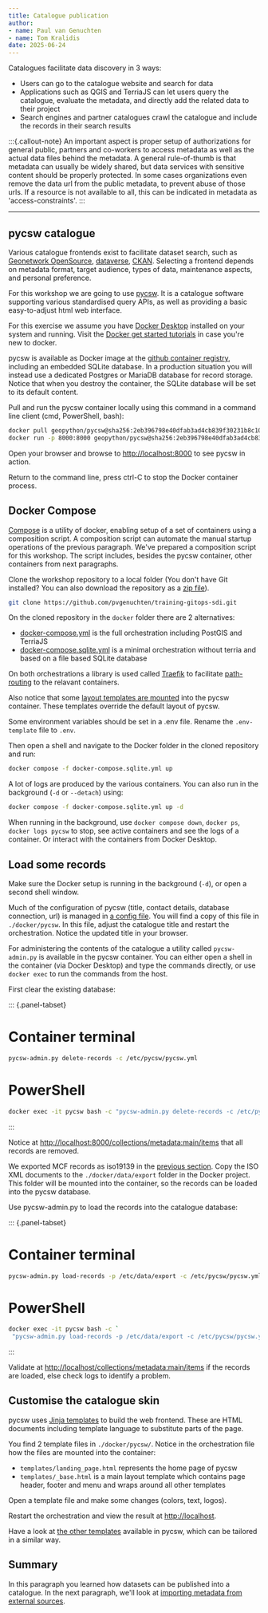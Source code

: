 ```yaml
---
title: Catalogue publication
author: 
- name: Paul van Genuchten 
- name: Tom Kralidis
date: 2025-06-24
---
```


Catalogues facilitate data discovery in 3 ways:

- Users can go to the catalogue website and search for data
- Applications such as QGIS and TerriaJS can let users query the catalogue, evaluate the metadata, and directly add the related data to their project
- Search engines and partner catalogues crawl the catalogue and include the records in their search results

:::{.callout-note}
An important aspect is proper setup of authorizations for general public, partners and co-workers to access metadata as well as the actual data files behind the metadata. A general rule-of-thumb is that metadata can usually be widely shared, but data services with sensitive content should be properly protected. In some cases organizations even remove the data url from the public metadata, to prevent abuse of those urls. If a resource is not available to all, this can be indicated in metadata as 'access-constraints'.
:::

---

## pycsw catalogue 

Various catalogue frontends exist to facilitate dataset search, such as [Geonetwork OpenSource](https://geonetwork-opensource.org), [dataverse](https://dataverse.org), [CKAN](https://ckan.org). Selecting a frontend depends on metadata format, target audience, types of data, maintenance aspects, and personal preference.

For this workshop we are going to use [pycsw](https://pycsw.org). It is a catalogue software supporting various standardised query APIs, as well as providing a basic easy-to-adjust html web interface. 

For this exercise we assume you have [Docker Desktop](https://www.docker.com/get-started/) installed on your system and running.
Visit the [Docker get started tutorials](https://docs.docker.com/get-started/) in case you're new to docker.

pycsw is available as Docker image at the [github container registry](https://docs.github.com/en/packages/working-with-a-github-packages-registry/working-with-the-container-registry), including an embedded SQLite database. In a production situation you will instead use a dedicated Postgres or MariaDB database for record storage. Notice that when you destroy the container, the SQLite database will be set to its default content. 

Pull and run the pycsw container locally using this command in a command line client (cmd, PowerShell, bash):

```bash
docker pull geopython/pycsw@sha256:2eb396798e40dfab3ad4cb839f30231b8c1023db148ed03ffcf3c4e6b388fc7c
docker run -p 8000:8000 geopython/pycsw@sha256:2eb396798e40dfab3ad4cb839f30231b8c1023db148ed03ffcf3c4e6b388fc7c
```

Open your browser and browse to <http://localhost:8000> to see pycsw in action.

Return to the command line, press ctrl-C to stop the Docker container process.

## Docker Compose

[Compose](https://docs.docker.com/compose/) is a utility of docker, enabling setup of a set of containers using a composition script. A composition script can automate the manual startup operations of the previous paragraph. We've prepared a composition script for this workshop. The script includes, besides the pycsw container, other containers from next paragraphs.

Clone the workshop repository to a local folder (You don't have Git installed? You can also download the repository as a [zip file](https://github.com/pvgenuchten/training-gitops-sdi/archive/refs/heads/main.zip)).

```bash
git clone https://github.com/pvgenuchten/training-gitops-sdi.git
```

On the cloned repository in the `docker` folder there are 2 alternatives:

- [docker-compose.yml](https://github.com/pvgenuchten/training-gitops-sdi/blob/main/docker/docker-compose.yml) is the full orchestration including PostGIS and TerriaJS
- [docker-compose.sqlite.yml](https://github.com/pvgenuchten/training-gitops-sdi/blob/main/docker/docker-compose.sqlite.yml) is a minimal orchestration without terria and based on a file based SQLite database

On both orchestrations a library is used called [Traefik](https://traefik.io) to facilitate 
[path-routing](https://doc.traefik.io/traefik/routing/routers/#path-pathprefix-and-pathregexp) to the relavant containers. 

Also notice that some [layout templates are mounted](https://github.com/pvgenuchten/training-gitops-sdi/blob/0621ba5b8ede4b84a4bd41b5922126e3a02f7b49/docker/docker-compose.yml#L45-L46) into the pycsw container. These templates override the default layout of pycsw.

Some environment variables should be set in a .env file. Rename the `.env-template` file to `.env`.

Then open a shell and navigate to the Docker folder in the cloned repository and run:

```bash
docker compose -f docker-compose.sqlite.yml up
```

A lot of logs are produced by the various containers. You can also run in the background (`-d` or `--detach`) using:

```bash
docker compose -f docker-compose.sqlite.yml up -d
```

When running in the background, use `docker compose down`, `docker ps`, `docker logs pycsw` to stop, see active containers and see the logs of a container. Or interact with the containers from Docker Desktop.

## Load some records

Make sure the Docker setup is running in the background (`-d`), or open a second shell window.

Much of the configuration of pycsw (title, contact details, database connection, url) is managed in [a config file](https://github.com/geopython/pycsw/blob/master/docker/pycsw.yml). You will find a copy of this file in `./docker/pycsw`. In this file, adjust the catalogue title and restart the orchestration. Notice the updated title in your browser.

For administering the contents of the catalogue a utility called `pycsw-admin.py` is available in the pycsw container.
You can either open a shell in the container (via Docker Desktop) and type the commands directly, or use `docker exec` to run the commands from the host.

First clear the existing database:

::: {.panel-tabset}
# Container terminal
```bash
pycsw-admin.py delete-records -c /etc/pycsw/pycsw.yml
```
# PowerShell
```bash
docker exec -it pycsw bash -c "pycsw-admin.py delete-records -c /etc/pycsw/pycsw.yml"
```
:::

Notice at <http://localhost:8000/collections/metadata:main/items> that all records are removed.

We exported MCF records as iso19139 in the [previous section](./2-interact-with-data-repositories.md).
Copy the ISO XML documents to the `./docker/data/export` folder in the Docker project. This folder will be mounted into the container, so the records can be loaded into the pycsw database.

Use pycsw-admin.py to load the records into the catalogue database:

::: {.panel-tabset}
# Container terminal
```bash
pycsw-admin.py load-records -p /etc/data/export -c /etc/pycsw/pycsw.yml -y -r
```
# PowerShell
```bash
docker exec -it pycsw bash -c `
 "pycsw-admin.py load-records -p /etc/data/export -c /etc/pycsw/pycsw.yml -y -r"
```
:::

Validate at <http://localhost/collections/metadata:main/items> if the records are loaded, else check logs to identify a problem.


## Customise the catalogue skin

pycsw uses [Jinja templates](https://jinja.palletsprojects.com/en/3.1.x/) to build the web frontend. These are HTML documents including template language to substitute parts of the page.

You find 2 template files in `./docker/pycsw/`. Notice in the orchestration file how the files are mounted into the container:

- `templates/landing_page.html` represents the home page of pycsw
- `templates/_base.html` is a main layout template which contains page header, footer and menu and wraps around all other templates

Open a template file and make some changes (colors, text, logos).

Restart the orchestration and view the result at <http://localhost>. 

Have a look at [the other templates](https://github.com/geopython/pycsw/tree/master/pycsw/ogc/api/templates) available in pycsw, which can be tailored in a similar way.

## Summary

In this paragraph you learned how datasets can be published into a catalogue. In the next paragraph, we'll look at [importing metadata from external sources](./4-bulk-import.md).
